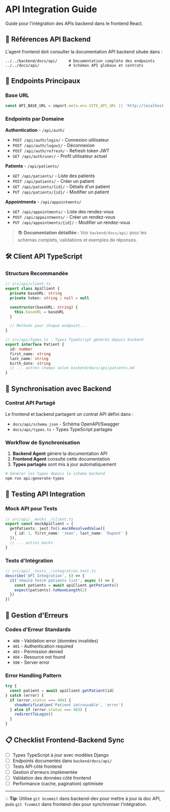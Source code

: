 # API Integration Guide

Guide pour l'intégration des APIs backend dans le frontend React.

## 🔗 **Références API Backend**

L'agent frontend doit consulter la documentation API backend située dans :

```
../../backend/docs/api/     # Documentation complète des endpoints
../../docs/api/             # Schémas API globaux et contrats
```

## 📡 **Endpoints Principaux**

### Base URL
```typescript
const API_BASE_URL = import.meta.env.VITE_API_URL || 'http://localhost:8000/api'
```

### Endpoints par Domaine

**Authentication** - `/api/auth/`
- `POST /api/auth/login/` - Connexion utilisateur
- `POST /api/auth/logout/` - Déconnexion
- `POST /api/auth/refresh/` - Refresh token JWT
- `GET /api/auth/user/` - Profil utilisateur actuel

**Patients** - `/api/patients/`
- `GET /api/patients/` - Liste des patients
- `POST /api/patients/` - Créer un patient
- `GET /api/patients/{id}/` - Détails d'un patient
- `PUT /api/patients/{id}/` - Modifier un patient

**Appointments** - `/api/appointments/`
- `GET /api/appointments/` - Liste des rendez-vous
- `POST /api/appointments/` - Créer un rendez-vous
- `PUT /api/appointments/{id}/` - Modifier un rendez-vous

> 📚 **Documentation détaillée :** Voir `backend/docs/api/` pour les schémas complets, validations et exemples de réponses.

## 🛠 **Client API TypeScript**

### Structure Recommandée

```typescript
// src/api/client.ts
export class ApiClient {
  private baseURL: string
  private token: string | null = null

  constructor(baseURL: string) {
    this.baseURL = baseURL
  }

  // Methods pour chaque endpoint...
}

// src/api/types.ts - Types TypeScript générés depuis backend
export interface Patient {
  id: number
  first_name: string
  last_name: string
  birth_date: string
  // ... autres champs selon backend/docs/api/patients.md
}
```

## 🔄 **Synchronisation avec Backend**

### Contrat API Partagé

Le frontend et backend partagent un contrat API défini dans :
- `docs/api/schema.json` - Schéma OpenAPI/Swagger
- `docs/api/types.ts` - Types TypeScript partagés

### Workflow de Synchronisation

1. **Backend Agent** génère la documentation API
2. **Frontend Agent** consulte cette documentation  
3. **Types partagés** sont mis à jour automatiquement

```bash
# Générer les types depuis le schema backend
npm run api:generate-types
```

## 🧪 **Testing API Integration**

### Mock API pour Tests

```typescript
// src/api/__mocks__/client.ts
export const mockApiClient = {
  getPatients: jest.fn().mockResolvedValue([
    { id: 1, first_name: 'Jean', last_name: 'Dupont' }
  ]),
  // ... autres mocks
}
```

### Tests d'Intégration

```typescript
// src/api/__tests__/integration.test.ts
describe('API Integration', () => {
  it('should fetch patients list', async () => {
    const patients = await apiClient.getPatients()
    expect(patients).toHaveLength(2)
  })
})
```

## 🚨 **Gestion d'Erreurs**

### Codes d'Erreur Standards

- `400` - Validation error (données invalides)
- `401` - Authentication required
- `403` - Permission denied  
- `404` - Resource not found
- `500` - Server error

### Error Handling Pattern

```typescript
try {
  const patient = await apiClient.getPatient(id)
} catch (error) {
  if (error.status === 404) {
    showNotification('Patient introuvable', 'error')
  } else if (error.status === 403) {
    redirectToLogin()
  }
}
```

## 📋 **Checklist Frontend-Backend Sync**

- [ ] Types TypeScript à jour avec modèles Django
- [ ] Endpoints documentés dans `backend/docs/api/`
- [ ] Tests API côté frontend
- [ ] Gestion d'erreurs implémentée
- [ ] Validation des données côté frontend
- [ ] Performance (cache, pagination) optimisée

---

💡 **Tip**: Utilise `git bcommit` dans backend-dev pour mettre à jour la doc API, puis `git fcommit` dans frontend-dev pour synchroniser l'intégration.